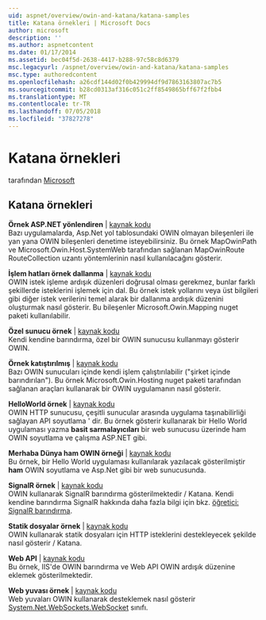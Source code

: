 ```yaml
---
uid: aspnet/overview/owin-and-katana/katana-samples
title: Katana örnekleri | Microsoft Docs
author: microsoft
description: ''
ms.author: aspnetcontent
ms.date: 01/17/2014
ms.assetid: bec04f5d-2638-4417-b288-97c58c8d6379
msc.legacyurl: /aspnet/overview/owin-and-katana/katana-samples
msc.type: authoredcontent
ms.openlocfilehash: a26cdf144d02f0b429994df9d7863163807ac7b5
ms.sourcegitcommit: b28cd0313af316c051c2ff8549865bff67f2fbb4
ms.translationtype: MT
ms.contentlocale: tr-TR
ms.lasthandoff: 07/05/2018
ms.locfileid: "37827278"
---
```

<a name="katana-samples"></a>Katana örnekleri
====================
tarafından [Microsoft](https://github.com/microsoft)

## <a name="katana-samples"></a>Katana örnekleri

**Örnek ASP.NET yönlendiren** | [kaynak kodu](http://aspnet.codeplex.com/sourcecontrol/latest#Samples/Katana/AspNetRoutes/ReadMe.txt)  
Bazı uygulamalarda, Asp.Net yol tablosundaki OWIN olmayan bileşenleri ile yan yana OWIN bileşenleri denetime isteyebilirsiniz. Bu örnek MapOwinPath ve Microsoft.Owin.Host.SystemWeb tarafından sağlanan MapOwinRoute RouteCollection uzantı yöntemlerinin nasıl kullanılacağını gösterir.

**İşlem hatları örnek dallanma** | [kaynak kodu](http://aspnet.codeplex.com/sourcecontrol/latest#Samples/Katana/BranchingPipelines/ReadMe.txt)  
OWIN istek işleme ardışık düzenleri doğrusal olması gerekmez, bunlar farklı şekillerde isteklerini işlemek için dal. Bu örnek istek yollarını veya üst bilgileri gibi diğer istek verilerini temel alarak bir dallanma ardışık düzenini oluşturmak nasıl gösterir. Bu bileşenler Microsoft.Owin.Mapping nuget paketi kullanılabilir.

**Özel sunucu örnek** | [kaynak kodu](http://aspnet.codeplex.com/sourcecontrol/latest#Samples/Katana/CustomServer/MyCustomServer/CustomServer.cs)   
Kendi kendine barındırma, özel bir OWIN sunucusu kullanmayı gösterir OWIN.

**Örnek katıştırılmış** | [kaynak kodu](http://aspnet.codeplex.com/sourcecontrol/latest#Samples/Katana/Embedded/ReadMe.txt)  
Bazı OWIN sunucuları içinde kendi işlem çalıştırılabilir (&quot;şirket içinde barındırılan&quot;). Bu örnek Microsoft.Owin.Hosting nuget paketi tarafından sağlanan araçları kullanarak bir OWIN uygulamanın nasıl gösterir.

**HelloWorld örnek** | [kaynak kodu](http://aspnet.codeplex.com/sourcecontrol/latest#Samples/Katana/HelloWorld/ReadMe.txt)  
OWIN HTTP sunucusu, çeşitli sunucular arasında uygulama taşınabilirliği sağlayan API soyutlama ' dir. Bu örnek gösterir kullanarak bir Hello World uygulaması yazma **basit sarmalayıcıları** bir web sunucusu üzerinde ham OWIN soyutlama ve çalışma ASP.NET gibi.

**Merhaba Dünya ham OWIN örneği** | [kaynak kodu](http://aspnet.codeplex.com/sourcecontrol/latest#Samples/Katana/HelloWorldRawOwin/ReadMe.txt)  
Bu örnek, bir Hello World uygulaması kullanılarak yazılacak gösterilmiştir **ham** OWIN soyutlama ve Asp.Net gibi bir web sunucusunda.

**SignalR örnek** | [kaynak kodu](http://aspnet.codeplex.com/sourcecontrol/latest#Samples/Katana/SignalR/Program.cs)  
OWIN kullanarak SignalR barındırma gösterilmektedir / Katana. Kendi kendine barındırma SignalR hakkında daha fazla bilgi için bkz. [öğretici: SignalR barındırma](../../../signalr/overview/deployment/tutorial-signalr-self-host.md).

**Statik dosyalar örnek** | [kaynak kodu](http://aspnet.codeplex.com/sourcecontrol/latest#Samples/Katana/StaticFilesSample/Startup.cs)   
OWIN kullanarak statik dosyaları için HTTP isteklerini destekleyecek şekilde nasıl gösterir / Katana.

**Web API** | [kaynak kodu](http://aspnet.codeplex.com/sourcecontrol/latest#Samples/Katana/WebApi/ReadMe.txt)   
Bu örnek, IIS'de OWIN barındırma ve Web API OWIN ardışık düzenine eklemek gösterilmektedir.

**Web yuvası örnek** | [kaynak kodu](http://aspnet.codeplex.com/sourcecontrol/latest#Samples/Katana/WebSocketSample/WebSocketServer/Startup.cs)   
Web yuvaları OWIN kullanarak desteklemek nasıl gösterir [System.Net.WebSockets.WebSocket](https://msdn.microsoft.com/library/system.net.websockets.websocket(v=vs.110).aspx) sınıfı.

